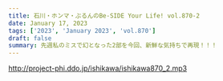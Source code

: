```yaml
---
title: 石川・ホンマ・ぶるんのBe-SIDE Your Life! vol.870-2
date: January 17, 2023
tags: ['2023', 'January 2023', 'vol.870']
draft: false
summary: 先週私のミスで幻となった2部を今回、新鮮な気持ちで再現！！！
---
```


http://project-phi.ddo.jp/ishikawa/ishikawa870_2.mp3
